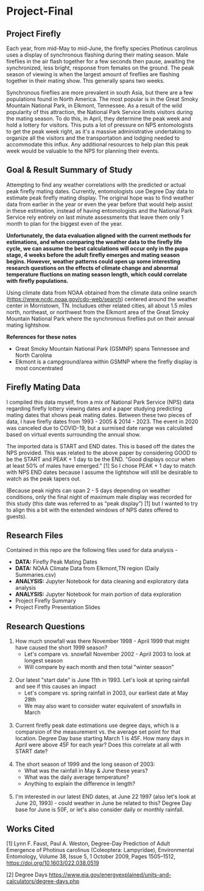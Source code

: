 # Project-Final
## Project Firefly
Each year, from mid-May to mid-June, the firefly species Photinus carolinus uses a display of synchronous flashing during their mating season. Male fireflies in the air flash together for a few seconds then pause, awaiting the synchronized, less bright, response from females on the ground. The peak season of viewing is when the largest amount of fireflies are flashing together in their mating show. This generally spans two weeks. 

Synchronous fireflies are more prevalent in south Asia, but there are a few populations found in North America. The most popular is in the Great Smoky Mountain National Park, in Elkmont, Tennessee. As a result of the wild popularity of this attraction, the National Park Service limits visitors during the mating season. To do this, in April, they determine the peak week and hold a lottery for visitors. This puts a lot of pressure on NPS entomologists to get the peak week right, as it's a massive administrative undertaking to organize all the visitors and the transportation and lodging needed to accommodate this influx. Any additional resources to help plan this peak week would be valuable to the NPS for planning their events.


## Goal & Result Summary of Study
Attempting to find any weather correlations with the predicted or actual peak firefly mating dates. Currently, entomologists use Degree Day data to estimate peak firefly mating display. The original hope was to find weather data from earlier in the year or even the year before that would help assist in these estimation, instead of having entomologists and the National Park Service rely entirely on last minute assessments that leave them only 1 month to plan for the biggest even of the year. 

**Unfortunately, the data evaluation aligned with the current methods for estimations, and when comparing the weather data to the firefly life cycle, we can assume the best calculations will occur only in the pupa stage, 4 weeks before the adult firefly emerges and mating season begins. However, weather patterns could open up some interesting research questions on the effects of climate change and abnormal temperature fluctions on mating season length, which could correlate with firefly populations.**

Using climate data from NOAA obtained from the climate data online search (https://www.ncdc.noaa.gov/cdo-web/search) centered around the weather center in Morristown, TN. Includues other related cities, all about 1.5 miles north, northeast, or northwest from the Elkmont area of the Great Smoky Mountain National Park where the synchronous fireflies put on their annual mating lightshow.

**References for these notes**
- Great Smoky Mountain National Park (GSMNP) spans Tennessee and North Carolina
- Elkmont is a campground/area within GSMNP where the firefly display is most concentrated

## Firefly Mating Data
I compiled this data myself, from a mix of National Park Service (NPS) data regarding firefly lottery viewing dates and a paper studying predicting mating dates that shows peak mating dates. Between these two pieces of data, I have firefly dates from 1993 - 2005 & 2014 - 2023. The event in 2020 was canceled due to COVID-19, but a surmised date range was calculated based on virtual events surrounding the annual show.

The imported data is START and END dates. This is based off the dates the NPS provided. This was related to the above paper by considering GOOD to be the START and PEAK + 1 day to be the END. "Good displays occur when at least 50% of males have emerged." [1] So I chose PEAK + 1 day to match with NPS END dates because I assume the lightshow will still be desirable to watch as the peak tapers out.

(Because peak nights can span 2 - 5 days depending on weather conditions, only the final night of maximum male display was recorded for this study (this date was referred to as “peak display”) [1] but I wanted to try to align this a bit with the extended windows of NPS dates offered to guests).

## Research Files
Contained in this repo are the following files used for data analysis -
- **DATA:** Firefly Peak Mating Dates
- **DATA:** NOAA Climate Data from Elkmont,TN region (Daily Summaries.csv)
- **ANALYSIS:** Jupyter Notebook for data cleaning and exploratory data analysis
- **ANALYSIS:** Jupyter Notebook for main portion of data exploration
- Project Firefly Summary
- Project Firefly Presentation Slides

## Research Questions
1. How much snowfall was there November 1998 - April 1999 that might have caused the short 1999 season?
    - Let's compare vs. snowfall November 2002 - April 2003 to look at longest season
    - Will compare by each month and then total "winter season"<br><br>
2. Our latest "start date" is June 11th in 1993. Let's look at spring rainfall and see if this causes an impact
    - Let's compare vs. spring rainfall in 2003, our earliest date at May 28th
    - We may also want to consider water equivalent of snowfalls in March<br><br>
3. Current firefly peak date estimations use degree days, which is a comparsion of the measurement vs. the average set point for that location. Degree Day base starting March 1 is 45F. How many days in April were above 45F for each year? Does this correlate at all with START date?<br><br>
4. The short season of 1999 and the long season of 2003:
    - What was the rainfall in May & June these years?
    - What was the daily average temperature?
    - Anything to explain the difference in length?<br><br>
5. I'm interested in our latest END dates, at June 22 1997 (also let's look at June 20, 1993) - could weather in June be related to this? Degree Day base for June is 50F, or let's also consider daily or monthly rainfall.

## Works Cited
[1] Lynn F. Faust, Paul A. Weston, Degree-Day Prediction of Adult Emergence of Photinus carolinus (Coleoptera: Lampyridae), Environmental Entomology, Volume 38, Issue 5, 1 October 2009, Pages 1505–1512, https://doi.org/10.1603/022.038.0519

[2] Degree Days https://www.eia.gov/energyexplained/units-and-calculators/degree-days.php



